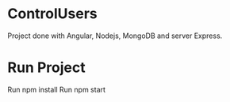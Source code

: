 # ControlUsers
  Project done with Angular, Nodejs, MongoDB and server Express.

# Run Project
  Run npm install
  Run npm start
